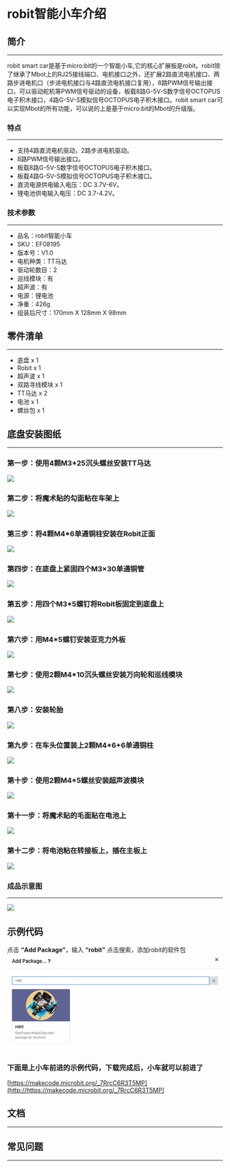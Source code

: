 # robit智能小车介绍

## 简介  
---
robit smart car是基于micro:bit的一个智能小车,它的核心扩展板是robit。robit除了继承了Mbot上的RJ25接线端口、电机接口之外，还扩展2路直流电机接口、两路步进电机口（步进电机接口与4路直流电机接口复用），8路PWM信号输出接口，可以驱动舵机等PWM信号驱动的设备，板载8路G-5V-S数字信号OCTOPUS电子积木接口，4路G-5V-S模拟信号OCTOPUS电子积木接口。robit smart car可以实现Mbot的所有功能，可以说的上是基于micro:bit的Mbot的升级版。


### 特点
---
- 支持4路直流电机驱动，2路步进电机驱动。
- 8路PWM信号输出接口。
- 板载8路G-5V-S数字信号OCTOPUS电子积木接口。
- 板载4路G-5V-S模拟信号OCTOPUS电子积木接口。
- 直流电源供电输入电压：DC 3.7V-6V。
- 锂电池供电输入电压：DC 3.7-4.2V。

### 技术参数
---
- 品名：robit智能小车
- SKU：EF08195
- 版本号：V1.0
- 电机种类：TT马达
- 驱动轮数目：2 
- 巡线模块：有
- 超声波：有
- 电源：锂电池
- 净重：426g
- 组装后尺寸：170mm X 128mm X 98mm

## 零件清单
---
- 底盘 x 1
- Robit x 1
- 超声波 x 1
- 双路寻线模块 x 1
- TT马达 x 2
- 电池 x 1
- 螺丝包 x 1

## 底盘安装图纸
---
### 第一步：使用4颗M3*25沉头螺丝安装TT马达
![](https://raw.githubusercontent.com/elecfreaks/learn-cn/master/microbitKit/robit_smart_car/images/robit_smart_car_02.JPG)
### 第二步：将魔术贴的勾面粘在车架上
![](https://raw.githubusercontent.com/elecfreaks/learn-cn/master/microbitKit/robit_smart_car/images/robit_smart_car_03.JPG)
### 第三步：将4颗M4*6单通铜柱安装在Robit正面
![](https://raw.githubusercontent.com/elecfreaks/learn-cn/master/microbitKit/robit_smart_car/images/robit_smart_car_04.JPG)
### 第四步：在底盘上紧固四个M3×30单通铜管
![](https://raw.githubusercontent.com/elecfreaks/learn-cn/master/microbitKit/robit_smart_car/images/robit_smart_car_05.JPG)
### 第五步：用四个M3*5螺钉将Robit板固定到底盘上
![](https://raw.githubusercontent.com/elecfreaks/learn-cn/master/microbitKit/robit_smart_car/images/robit_smart_car_06.JPG)
### 第六步：用M4*5螺钉安装亚克力外板
![](https://raw.githubusercontent.com/elecfreaks/learn-cn/master/microbitKit/robit_smart_car/images/robit_smart_car_07.JPG)
### 第七步：使用2颗M4*10沉头螺丝安装万向轮和巡线模块 
![](https://raw.githubusercontent.com/elecfreaks/learn-cn/master/microbitKit/robit_smart_car/images/robit_smart_car_08.JPG)
### 第八步：安装轮胎
![](https://raw.githubusercontent.com/elecfreaks/learn-cn/master/microbitKit/robit_smart_car/images/robit_smart_car_09.JPG)
### 第九步：在车头位置装上2颗M4*6+6单通铜柱
![](https://raw.githubusercontent.com/elecfreaks/learn-cn/master/microbitKit/robit_smart_car/images/robit_smart_car_10.jpg)
### 第十步：使用2颗M4*5螺丝安装超声波模块
![](https://raw.githubusercontent.com/elecfreaks/learn-cn/master/microbitKit/robit_smart_car/images/robit_smart_car_11.JPG)
### 第十一步：将魔术贴的毛面贴在电池上
![](https://raw.githubusercontent.com/elecfreaks/learn-cn/master/microbitKit/robit_smart_car/images/robit_smart_car_12.JPG)
### 第十二步：将电池粘在转接板上，插在主板上
![](https://raw.githubusercontent.com/elecfreaks/learn-cn/master/microbitKit/robit_smart_car/images/robit_smart_car_01.JPG)


### 成品示意图
---
![](https://raw.githubusercontent.com/elecfreaks/learn-cn/master/microbitKit/robit_smart_car/images/robit_smart_car_01.JPG)

## 示例代码
点击  **“Add Package”**，输入 **“robit”** 点击搜索，添加robit的软件包
![](./images/u1nc7NF.png)
### 下面是上小车前进的示例代码，下载完成后，小车就可以前进了
[https://makecode.microbit.org/_7RrcC6R3T5MP](http://https://makecode.microbit.org/_7RrcC6R3T5MP)


## 文档
---


## 常见问题
---
